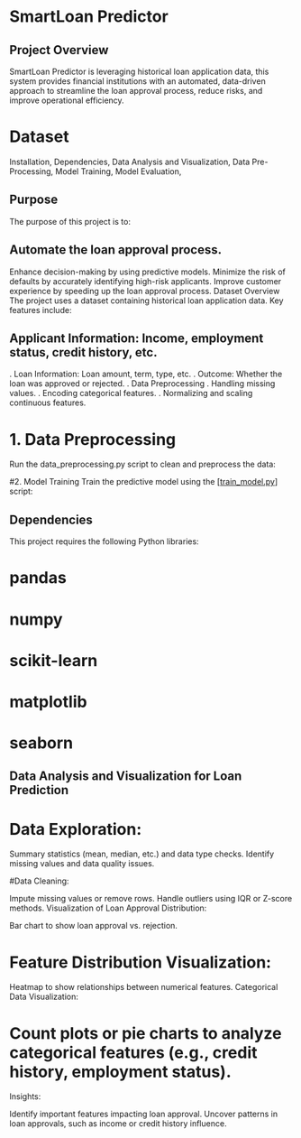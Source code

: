 # SmartLoan Predictor
## Project Overview
SmartLoan Predictor is leveraging historical loan application data, this system provides financial institutions with an automated, data-driven approach to streamline the loan approval process, reduce risks, and improve operational efficiency.


# Dataset
   Installation,
    Dependencies,
    Data Analysis and Visualization,
   Data Pre-Processing,
   Model Training,
   Model Evaluation,
## Purpose
The purpose of this project is to:

## Automate the loan approval process.
Enhance decision-making by using predictive models.
Minimize the risk of defaults by accurately identifying high-risk applicants.
Improve customer experience by speeding up the loan approval process.
Dataset Overview
The project uses a dataset containing historical loan application data. Key features include:

## Applicant Information: Income, employment status, credit history, etc.
. Loan Information: Loan amount, term, type, etc.
. Outcome: Whether the loan was approved or rejected.
. Data Preprocessing
 . Handling missing values.
. Encoding categorical features.
. Normalizing and scaling continuous features.

# 1. Data Preprocessing
Run the data_preprocessing.py script to clean and preprocess the data:


#2. Model Training
Train the predictive model using the [[train_model.py](https://github.com/Juairia-chowdhury/Smart-loan-predictor/blob/main/FINAL_PROJECT(Loan_Predication).ipynb)] script:


## Dependencies
This project requires the following Python libraries:

# pandas
# numpy
# scikit-learn
# matplotlib
# seaborn
## Data Analysis and Visualization for Loan Prediction
# Data Exploration:

Summary statistics (mean, median, etc.) and data type checks.
Identify missing values and data quality issues.

#Data Cleaning:

Impute missing values or remove rows.
Handle outliers using IQR or Z-score methods.
Visualization of Loan Approval Distribution:

Bar chart to show loan approval vs. rejection.

# Feature Distribution Visualization:

Heatmap to show relationships between numerical features.
Categorical Data Visualization:

# Count plots or pie charts to analyze categorical features (e.g., credit history, employment status).
Insights:

Identify important features impacting loan approval.
Uncover patterns in loan approvals, such as income or credit history influence.






